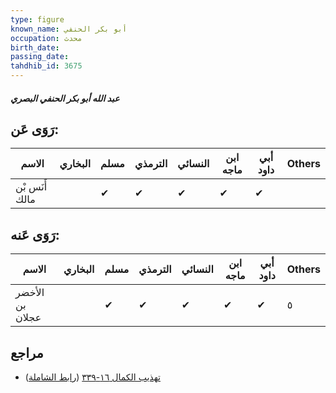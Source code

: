 ```yaml
---
type: figure
known_name: أبو بكر الحنفي
occupation: محدث
birth_date:
passing_date:
tahdhib_id: 3675
---
```

##### عبد الله أبو بكر الحنفي البصري

## رَوَى عَن:
| الاسم          | البخاري | مسلم | الترمذي | النسائي | ابن ماجه | أبي داود | Others |
| -------------- | ------- | ---- | ------- | ------- | -------- | -------- | ------ |
| أَنَس بْن مالك |         | ✔    | ✔       | ✔       | ✔        | ✔        |        |
## رَوَى عَنه:
| الاسم           | البخاري | مسلم | الترمذي | النسائي | ابن ماجه | أبي داود | Others |
| --------------- | ------- | ---- | ------- | ------- | -------- | -------- | ------ |
| الأخضر بن عجلان |         | ✔    | ✔       | ✔       | ✔        | ✔        | ٥      |
## مراجع
- [تهذيب الكمال ١٦-٣٣٩](obsidian://open?vault=Tahdhib-al-Kamal&file=Figures/٣٦٧٥-عبد%20الله%20أبو%20بكر%20الحنفي%20البصري) ([رابط الشاملة](https://shamela.ws/book/3722/8332))